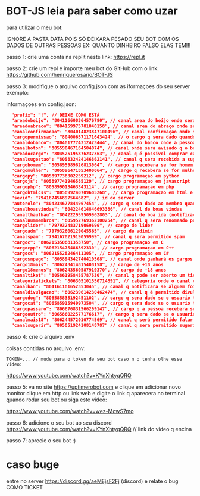 # BOT-JS leia para saber como uzar
para utilizar o meu bot:

IGNORE A PASTA DATA POIS SÓ DEIXARA PESADO SEU BOT COM OS DADOS DE OUTRAS PESSOAS EX: QUANTO DINHEIRO FALSO ELAS TEM!!!

passo 1: crie uma conta na replit neste link: https://repl.it

passo 2: crie um repl e importe meu bot do GitHub com o link: https://github.com/henriquerosario/BOT-JS

passo 3: modifique o arquivo config.json com as iformaçoes do seu server exemplo: 


informaçoes em config.json:
```json
  "prefix": "!", // DEIXE COMO ESTÁ
  "areadobeijo": "804116608364576790", // canal area do beijo onde sera permitido beijar
  "areadoabraco": "804159975781040158", // canal area do abraço onde sera permitido abraçar
  "canalconfirmacao": "804014823847100496", // canal confirmaçao onde sera permitido confirmar
  "cargopermissao": "804006571171643424", // o cargo q sera dado quando a pessoa clicar para desbloquear o server
  "canaldobanco": "804817774312423444", // canal do banco onde a pessoa pode consultar seu dinheiro
  "canalboton": "805590467164504074", // canal onde sera avisado q o bot está on
  "areadocargo": "804525195876237363", // canal q é possivel comprar cargos
  "canalsugestao": "805832424146862141", // canal q sera recebida a sugestão do membro para todos voterem y/n
  "cargohomem": "805895989826813964", // cargo q recebera se for homem
  "cargomulher": "805896471853400064", // cargo q recebera se for mulher
  "cargopy": "805897738302259212", // cargo programaçao em python
  "cargojs": "805897741946585129", // cargo programaçao em javascript
  "cargophp": "805899013463343114", // cargo programaçao em php
  "cargohtmlcss": "805899240709685268", // cargo programaçao em html e css
  "sevid": "794167456897564682", // id do server
  "autorole": "804234677844967454", // cargo q sera dado ao membro quando ele entrar (autorole)
  "canalboasvindas": "804224614846693386", // canal de boas vindas
  "canalthauthau": "804222959509962803", // canal de boa ida (notificaçao de saida)
  "canalnummembros": "805952769362100254", // canal q sera renomeado para o server tem (num de membros) membros tenq ser de voz
  "cargolider": "797932483719069696", // cargo de lider
  "cargoadm" : "797932606129045565", // cargo de adimin
  "canalspam": "794167821919059999", // canal q sera permitido spam
  "cargoc": "806215350881353750", // cargo programaçao em C
  "cargocpp": "806215475486392330", // cargo programaçao em C++
  "cargocs": "806215528246411305", // cargo programaçao em C#
  "cargosnpago": "805894342740410508", // canal onde ganhará os gargos ex: homem, mulher etc... 
  "cargo18mais": "806243414815408158", // cargo de +18 anos 
  "cargo18menos": "806243560587919370", // cargo de -18 anos
  "canaltiket": "805861958455787530", // canal q pode ser aberto um ticket
  "categoriatickets": "806305101550714891", // categoria onde o canal criado pelo ticket ficara
  "canalban": "804161181652353045", // canal q notificara se alguem foi espulso ou banido de seu servidor
  "canaldivulgacao": "806239614230462474", // canal q é permitido divulgar outras coisas ex: servers
  "cargodog": "806585835192451102", // cargo q sera dado se o usuario tiver um dog
  "cargocat": "806585915949973504", // cargo q sera dado se o usuario tiver um gato
  "cargopassaro": "806676831566299147", // cargo q a pessoa recebera se for dona de um passaro
  "cargooutro": "806586022577176617", // cargo q sera dado se o usuario tiver outro animal
  "canalmais18": "806244572010774569", // canal q será permitido falar palavroes
  "canalsugerir": "805851924108148787" // canal q sera permitido sugerir
```

passo 4: crie o arquivo .env 

coisas contidas no arquivo .env:
```env
TOKEN=... // mude para o token de seu bot caso n o tenha olhe esse video:
``` 
https://www.youtube.com/watch?v=KYnXhtyqQRQ

passo 5: va no site https://uptimerobot.com e clique em adicionar novo monitor clique em http ou link web e digite o link q aparecera no terminal quando rodar seu bot ou siga este video:

https://www.youtube.com/watch?v=wez-McwS7mo

passo 6: adicione o seu bot ao seu discord https://www.youtube.com/watch?v=KYnXhtyqQRQ // link do video q encina

passo 7: aprecie o seu bot :)

# caso buge

entre no server https://discord.gg/aeMEjsF2Fj (discord) e relate o bug COMO TICKET